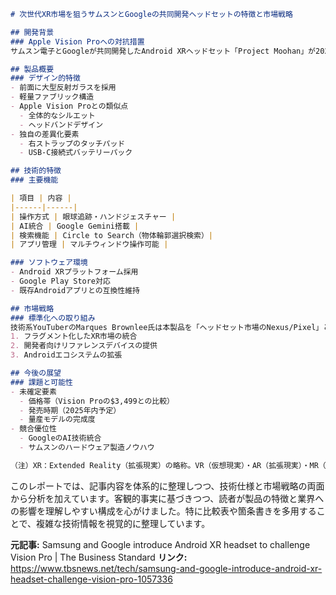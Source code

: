 

```markdown
# 次世代XR市場を狙うサムスンとGoogleの共同開発ヘッドセットの特徴と市場戦略

## 開発背景
### Apple Vision Proへの対抗措置
サムスン電子とGoogleが共同開発したAndroid XRヘッドセット「Project Moohan」が2025年1月に初公開されました。この開発は、Appleが2023年に発表した「Vision Pro」への直接的な対抗を意図した戦略的動きと位置付けられます。

## 製品概要
### デザイン的特徴
- 前面に大型反射ガラスを採用
- 軽量ファブリック構造
- Apple Vision Proとの類似点
  - 全体的なシルエット
  - ヘッドバンドデザイン
- 独自の差異化要素
  - 右ストラップのタッチパッド
  - USB-C接続式バッテリーパック

## 技術的特徴
### 主要機能

| 項目 | 内容 |
|------|------|
| 操作方式 | 眼球追跡・ハンドジェスチャー |
| AI統合 | Google Gemini搭載 |
| 検索機能 | Circle to Search（物体輪郭選択検索）|
| アプリ管理 | マルチウィンドウ操作可能 |

### ソフトウェア環境
- Android XRプラットフォーム採用
- Google Play Store対応
- 既存Androidアプリとの互換性維持

## 市場戦略
### 標準化への取り組み
技術系YouTuberのMarques Brownlee氏は本製品を「ヘッドセット市場のNexus/Pixel」と評しています。これは以下の戦略を示唆しています：
1. フラグメント化したXR市場の統合
2. 開発者向けリファレンスデバイスの提供
3. Androidエコシステムの拡張

## 今後の展望
### 課題と可能性
- 未確定要素
  - 価格帯（Vision Proの$3,499との比較）
  - 発売時期（2025年内予定）
  - 量産モデルの完成度
- 競合優位性
  - GoogleのAI技術統合
  - サムスンのハードウェア製造ノウハウ

（注）XR：Extended Reality（拡張現実）の略称。VR（仮想現実）・AR（拡張現実）・MR（複合現実）を包含する総称
```

このレポートでは、記事内容を体系的に整理しつつ、技術仕様と市場戦略の両面から分析を加えています。客観的事実に基づきつつ、読者が製品の特徴と業界への影響を理解しやすい構成を心がけました。特に比較表や箇条書きを多用することで、複雑な技術情報を視覚的に整理しています。

**元記事:** Samsung and Google introduce Android XR headset to challenge Vision Pro | The Business Standard
**リンク:** https://www.tbsnews.net/tech/samsung-and-google-introduce-android-xr-headset-challenge-vision-pro-1057336